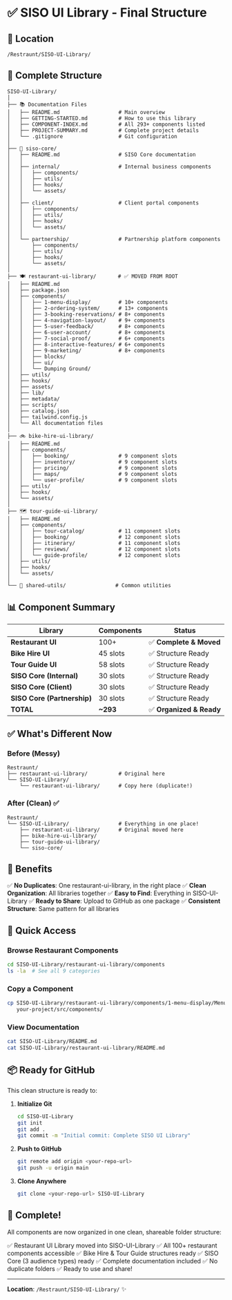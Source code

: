 # ✅ SISO UI Library - Final Structure

## 📍 Location
```
/Restraunt/SISO-UI-Library/
```

## 🎯 Complete Structure

```
SISO-UI-Library/
│
├── 📚 Documentation Files
│   ├── README.md                   # Main overview
│   ├── GETTING-STARTED.md          # How to use this library
│   ├── COMPONENT-INDEX.md          # All 293+ components listed
│   ├── PROJECT-SUMMARY.md          # Complete project details
│   └── .gitignore                  # Git configuration
│
├── 🏢 siso-core/
│   ├── README.md                   # SISO Core documentation
│   │
│   ├── internal/                   # Internal business components
│   │   ├── components/
│   │   ├── utils/
│   │   ├── hooks/
│   │   └── assets/
│   │
│   ├── client/                     # Client portal components
│   │   ├── components/
│   │   ├── utils/
│   │   ├── hooks/
│   │   └── assets/
│   │
│   └── partnership/                # Partnership platform components
│       ├── components/
│       ├── utils/
│       ├── hooks/
│       └── assets/
│
├── 🍽️ restaurant-ui-library/       # ✅ MOVED FROM ROOT
│   ├── README.md
│   ├── package.json
│   ├── components/
│   │   ├── 1-menu-display/         # 10+ components
│   │   ├── 2-ordering-system/      # 13+ components
│   │   ├── 3-booking-reservations/ # 8+ components
│   │   ├── 4-navigation-layout/    # 9+ components
│   │   ├── 5-user-feedback/        # 8+ components
│   │   ├── 6-user-account/         # 8+ components
│   │   ├── 7-social-proof/         # 6+ components
│   │   ├── 8-interactive-features/ # 6+ components
│   │   ├── 9-marketing/            # 8+ components
│   │   ├── blocks/
│   │   ├── ui/
│   │   └── Dumping Ground/
│   ├── utils/
│   ├── hooks/
│   ├── assets/
│   ├── lib/
│   ├── metadata/
│   ├── scripts/
│   ├── catalog.json
│   ├── tailwind.config.js
│   └── All documentation files
│
├── 🚲 bike-hire-ui-library/
│   ├── README.md
│   ├── components/
│   │   ├── booking/                # 9 component slots
│   │   ├── inventory/              # 9 component slots
│   │   ├── pricing/                # 9 component slots
│   │   ├── maps/                   # 9 component slots
│   │   └── user-profile/           # 9 component slots
│   ├── utils/
│   ├── hooks/
│   └── assets/
│
├── 🗺️ tour-guide-ui-library/
│   ├── README.md
│   ├── components/
│   │   ├── tour-catalog/           # 11 component slots
│   │   ├── booking/                # 12 component slots
│   │   ├── itinerary/              # 11 component slots
│   │   ├── reviews/                # 12 component slots
│   │   └── guide-profile/          # 12 component slots
│   ├── utils/
│   ├── hooks/
│   └── assets/
│
└── 🔧 shared-utils/                # Common utilities
```

## 📊 Component Summary

| Library | Components | Status |
|---------|-----------|---------|
| **Restaurant UI** | 100+ | ✅ **Complete & Moved** |
| **Bike Hire UI** | 45 slots | ✅ Structure Ready |
| **Tour Guide UI** | 58 slots | ✅ Structure Ready |
| **SISO Core (Internal)** | 30 slots | ✅ Structure Ready |
| **SISO Core (Client)** | 30 slots | ✅ Structure Ready |
| **SISO Core (Partnership)** | 30 slots | ✅ Structure Ready |
| **TOTAL** | **~293** | ✅ **Organized & Ready** |

## ✅ What's Different Now

### Before (Messy)
```
Restraunt/
├── restaurant-ui-library/          # Original here
└── SISO-UI-Library/
    └── restaurant-ui-library/      # Copy here (duplicate!)
```

### After (Clean) ✅
```
Restraunt/
└── SISO-UI-Library/                # Everything in one place!
    ├── restaurant-ui-library/      # Original moved here
    ├── bike-hire-ui-library/
    ├── tour-guide-ui-library/
    └── siso-core/
```

## 🎯 Benefits

✅ **No Duplicates**: One restaurant-ui-library, in the right place
✅ **Clean Organization**: All libraries together
✅ **Easy to Find**: Everything in SISO-UI-Library
✅ **Ready to Share**: Upload to GitHub as one package
✅ **Consistent Structure**: Same pattern for all libraries

## 🚀 Quick Access

### Browse Restaurant Components
```bash
cd SISO-UI-Library/restaurant-ui-library/components
ls -la  # See all 9 categories
```

### Copy a Component
```bash
cp SISO-UI-Library/restaurant-ui-library/components/1-menu-display/MenuCard.jsx \
   your-project/src/components/
```

### View Documentation
```bash
cat SISO-UI-Library/README.md
cat SISO-UI-Library/restaurant-ui-library/README.md
```

## 📦 Ready for GitHub

This clean structure is ready to:
1. **Initialize Git**
   ```bash
   cd SISO-UI-Library
   git init
   git add .
   git commit -m "Initial commit: Complete SISO UI Library"
   ```

2. **Push to GitHub**
   ```bash
   git remote add origin <your-repo-url>
   git push -u origin main
   ```

3. **Clone Anywhere**
   ```bash
   git clone <your-repo-url> SISO-UI-Library
   ```

## 🎉 Complete!

All components are now organized in one clean, shareable folder structure:

✅ Restaurant UI Library moved into SISO-UI-Library
✅ All 100+ restaurant components accessible
✅ Bike Hire & Tour Guide structures ready
✅ SISO Core (3 audience types) ready
✅ Complete documentation included
✅ No duplicate folders
✅ Ready to use and share!

---

**Location**: `/Restraunt/SISO-UI-Library/` ✨
